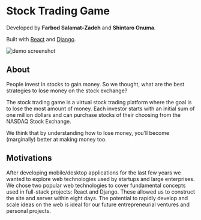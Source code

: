 # Stock Trading Game

Developed by **Farbod Salamat-Zadeh** and **Shintaro Onuma**.

Built with [React](https://reactjs.org/) and 
[Django](https://www.djangoproject.com/).

![demo screenshot](https://github.com/farbodsz/stock-app/blob/master/screenshots/dashboard.png?raw=true)

## About

People invest in stocks to gain money. So we thought, what are the best
strategies to lose money on the stock exchange?

The stock trading game is a virtual stock trading platform where the goal is to
lose the most amount of money. Each investor starts with an initial sum of one
million dollars and can purchase stocks of their choosing from the NASDAQ Stock
Exchange.

We think that by understanding how to lose money, you’ll become (marginally)
better at making money too.

## Motivations

After developing mobile/desktop applications for the last few years we wanted to
explore web technologies used by startups and large enterprises. We chose two
popular web technologies to cover fundamental concepts used in full-stack
projects: React and Django. These allowed us to construct the site and server
within eight days. The potential to rapidly develop and scale ideas on the web
is ideal for our future entrepreneurial ventures and personal projects.
